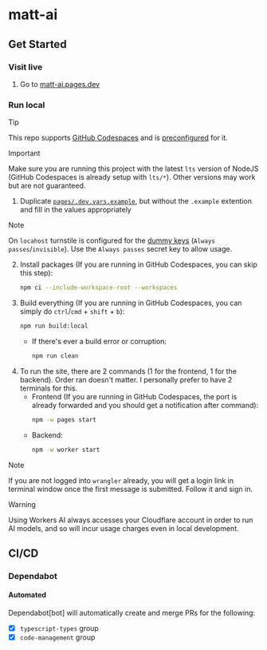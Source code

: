 # matt-ai

## Get Started

### Visit live

1. Go to [matt-ai.pages.dev](https://matt-ai.pages.dev)

### Run local

> [!TIP]
> This repo supports [GitHub Codespaces](https://github.com/features/codespaces) and is [preconfigured](.devcontainer) for it.

> [!IMPORTANT]  
> Make sure you are running this project with the latest `lts` version of NodeJS (GitHub Codespaces is already setup with `lts/*`). Other versions may work but are not guaranteed.

1. Duplicate [`pages/.dev.vars.example`](pages/.dev.vars.example), but without the `.example` extention and fill in the values appropriately

> [!NOTE]  
> On `locahost` turnstile is configured for the [dummy keys](https://developers.cloudflare.com/turnstile/reference/testing/#dummy-sitekeys-and-secret-keys) (`Always passes`/`invisible`). Use the `Always passes` secret key to allow usage.

2. Install packages (If you are running in GitHub Codespaces, you can skip this step):
    ```bash
    npm ci --include-workspace-root --workspaces
    ```
3. Build everything (If you are running in GitHub Codespaces, you can simply do `ctrl`/`cmd` + `shift` + `b`):
    ```bash
    npm run build:local
    ```
    - If there's ever a build error or corruption:
        ```bash
        npm run clean
        ```
4. To run the site, there are 2 commands (1 for the frontend, 1 for the backend). Order ran doesn't matter. I personally prefer to have 2 terminals for this.
    - Frontend (If you are running in GitHub Codespaces, the port is already forwarded and you should get a notification after command):
        ```bash
        npm -w pages start
        ```
    - Backend:
        ```bash
        npm -w worker start
        ```

> [!NOTE]  
> If you are not logged into `wrangler` already, you will get a login link in terminal window once the first message is submitted. Follow it and sign in.

> [!WARNING]  
> Using Workers AI always accesses your Cloudflare account in order to run AI models, and so will incur usage charges even in local development.

## CI/CD

### Dependabot

#### Automated

Dependabot[bot] will automatically create and merge PRs for the following:

-   [x] `typescript-types` group
-   [x] `code-management` group
